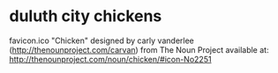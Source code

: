 duluth city chickens
======================

favicon.ico "Chicken" designed by carly vanderlee (http://thenounproject.com/carvan) from The Noun Project
available at: http://thenounproject.com/noun/chicken/#icon-No2251
